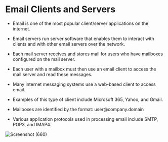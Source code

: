 # Email Clients and Servers

- Email is one of the most popular client/server applications on the internet. 
- Email servers run server software that enables them to interact with clients and with other email servers over the network.

- Each mail server receives and stores mail for users who have mailboxes configured on the mail server. 
- Each user with a mailbox must then use an email client to access the mail server and read these messages. 
- Many internet messaging systems use a web-based client to access email. 
- Examples of this type of client include Microsoft 365, Yahoo, and Gmail.

- Mailboxes are identified by the format: user@c​ompany.domain

- Various application protocols used in processing email include SMTP, POP3, and IMAP4.

![Screenshot (660)](https://user-images.githubusercontent.com/63872951/174449716-66a6209b-f72f-4606-b84d-e5836861a094.png)
